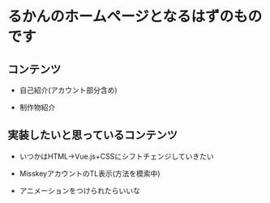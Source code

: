 # るかんのホームページとなるはずのものです

## コンテンツ

- 自己紹介(アカウント部分含め)

- 制作物紹介

## 実装したいと思っているコンテンツ

- いつかはHTML→Vue.js+CSSにシフトチェンジしていきたい

- MisskeyアカウントのTL表示(方法を模索中)

- アニメーションをつけられたらいいな
